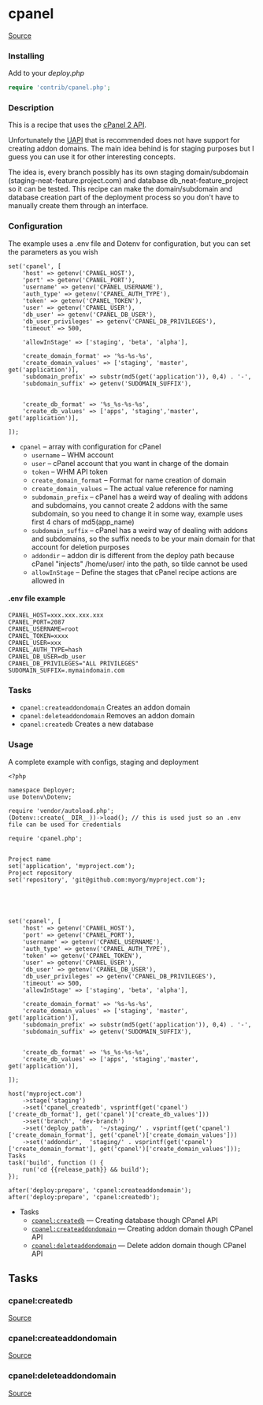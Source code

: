 <!-- DO NOT EDIT THIS FILE! -->
<!-- Instead edit contrib/cpanel.php -->
<!-- Then run bin/docgen -->

# cpanel

[Source](/contrib/cpanel.php)


### Installing

Add to your _deploy.php_

```php
require 'contrib/cpanel.php';
```

### Description
This is a recipe that uses the [cPanel 2 API](https://documentation.cPanel.net/display/DD/Guide+to+cPanel+API+2).

Unfortunately the [UAPI](https://documentation.cPanel.net/display/DD/Guide+to+UAPI) that is recommended does not have support for creating addon domains.
The main idea behind is for staging purposes but I guess you can use it for other interesting concepts.

The idea is, every branch possibly has its own staging domain/subdomain (staging-neat-feature.project.com) and database db_neat-feature_project so it can be tested.
This recipe can make the domain/subdomain and database creation part of the deployment process so you don't have to manually create them through an interface.


### Configuration
The example uses a .env file and Dotenv for configuration, but you can set the parameters as you wish
```
set('cpanel', [
    'host' => getenv('CPANEL_HOST'),
    'port' => getenv('CPANEL_PORT'),
    'username' => getenv('CPANEL_USERNAME'),
    'auth_type' => getenv('CPANEL_AUTH_TYPE'),
    'token' => getenv('CPANEL_TOKEN'),
    'user' => getenv('CPANEL_USER'),
    'db_user' => getenv('CPANEL_DB_USER'),
    'db_user_privileges' => getenv('CPANEL_DB_PRIVILEGES'),
    'timeout' => 500,

    'allowInStage' => ['staging', 'beta', 'alpha'],

    'create_domain_format' => '%s-%s-%s',
    'create_domain_values' => ['staging', 'master', get('application')],
    'subdomain_prefix' => substr(md5(get('application')), 0,4) . '-',
    'subdomain_suffix' => getenv('SUDOMAIN_SUFFIX'),


    'create_db_format' => '%s_%s-%s-%s',
    'create_db_values' => ['apps', 'staging','master', get('application')],

]);
```

- `cpanel` – array with configuration for cPanel
    - `username` – WHM account
    - `user` – cPanel account that you want in charge of the domain
    - `token` – WHM API token
    - `create_domain_format` – Format for name creation of domain
    - `create_domain_values` – The actual value reference for naming
    - `subdomain_prefix` – cPanel has a weird way of dealing with addons and subdomains, you cannot create 2 addons with the same subdomain, so you need to change it in some way, example uses first 4 chars of md5(app_name)
    - `subdomain_suffix` – cPanel has a weird way of dealing with addons and subdomains, so the suffix needs to be your main domain for that account for deletion purposes
    - `addondir` – addon dir is different from the deploy path because cPanel "injects" /home/user/ into the path, so tilde cannot be used
    - `allowInStage` – Define the stages that cPanel recipe actions are allowed in


#### .env file example
```
CPANEL_HOST=xxx.xxx.xxx.xxx
CPANEL_PORT=2087
CPANEL_USERNAME=root
CPANEL_TOKEN=xxxx
CPANEL_USER=xxx
CPANEL_AUTH_TYPE=hash
CPANEL_DB_USER=db_user
CPANEL_DB_PRIVILEGES="ALL PRIVILEGES"
SUDOMAIN_SUFFIX=.mymaindomain.com

```

### Tasks

- `cpanel:createaddondomain` Creates an addon domain
- `cpanel:deleteaddondomain` Removes an addon domain
- `cpanel:createdb` Creates a new database

### Usage

A complete example with configs, staging and deployment

```
<?php

namespace Deployer;
use Dotenv\Dotenv;

require 'vendor/autoload.php';
(Dotenv::create(__DIR__))->load(); // this is used just so an .env file can be used for credentials

require 'cpanel.php';


Project name
set('application', 'myproject.com');
Project repository
set('repository', 'git@github.com:myorg/myproject.com');





set('cpanel', [
    'host' => getenv('CPANEL_HOST'),
    'port' => getenv('CPANEL_PORT'),
    'username' => getenv('CPANEL_USERNAME'),
    'auth_type' => getenv('CPANEL_AUTH_TYPE'),
    'token' => getenv('CPANEL_TOKEN'),
    'user' => getenv('CPANEL_USER'),
    'db_user' => getenv('CPANEL_DB_USER'),
    'db_user_privileges' => getenv('CPANEL_DB_PRIVILEGES'),
    'timeout' => 500,
    'allowInStage' => ['staging', 'beta', 'alpha'],

    'create_domain_format' => '%s-%s-%s',
    'create_domain_values' => ['staging', 'master', get('application')],
    'subdomain_prefix' => substr(md5(get('application')), 0,4) . '-',
    'subdomain_suffix' => getenv('SUDOMAIN_SUFFIX'),


    'create_db_format' => '%s_%s-%s-%s',
    'create_db_values' => ['apps', 'staging','master', get('application')],

]);

host('myproject.com')
    ->stage('staging')
    ->set('cpanel_createdb', vsprintf(get('cpanel')['create_db_format'], get('cpanel')['create_db_values']))
    ->set('branch', 'dev-branch')
    ->set('deploy_path',  '~/staging/' . vsprintf(get('cpanel')['create_domain_format'], get('cpanel')['create_domain_values']))
    ->set('addondir',  'staging/' . vsprintf(get('cpanel')['create_domain_format'], get('cpanel')['create_domain_values']));
Tasks
task('build', function () {
    run('cd {{release_path}} && build');
});

after('deploy:prepare', 'cpanel:createaddondomain');
after('deploy:prepare', 'cpanel:createdb');
```


* Tasks
  * [`cpanel:createdb`](#cpanelcreatedb) — Creating database though CPanel API
  * [`cpanel:createaddondomain`](#cpanelcreateaddondomain) — Creating addon domain though CPanel API
  * [`cpanel:deleteaddondomain`](#cpaneldeleteaddondomain) — Delete addon domain though CPanel API


## Tasks
### cpanel:createdb
[Source](/contrib/cpanel.php#L203)



### cpanel:createaddondomain
[Source](/contrib/cpanel.php#L231)



### cpanel:deleteaddondomain
[Source](/contrib/cpanel.php#L254)



